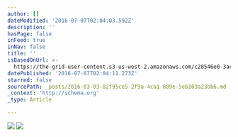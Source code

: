 ```yaml
---
author: []
dateModified: '2016-07-07T02:04:03.592Z'
description: ''
hasPage: false
inFeed: true
inNav: false
title: ''
isBasedOnUrl: >-
  https://the-grid-user-content.s3-us-west-2.amazonaws.com/c28546e0-3acc-4685-b0a0-afdef6b2f704.jpg
datePublished: '2016-07-07T02:04:11.273Z'
starred: false
sourcePath: _posts/2016-03-03-82f95ce5-2f9a-4ca1-889e-5eb103a23bb6.md
_context: 'http://schema.org'
_type: Article

---
```

![](https://the-grid-user-content.s3-us-west-2.amazonaws.com/c28546e0-3acc-4685-b0a0-afdef6b2f704.jpg)
![](https://s3-us-west-2.amazonaws.com/the-grid-img/p/b1c2a7b68606901bb8f280f9a333468d0df09a34.jpg)
